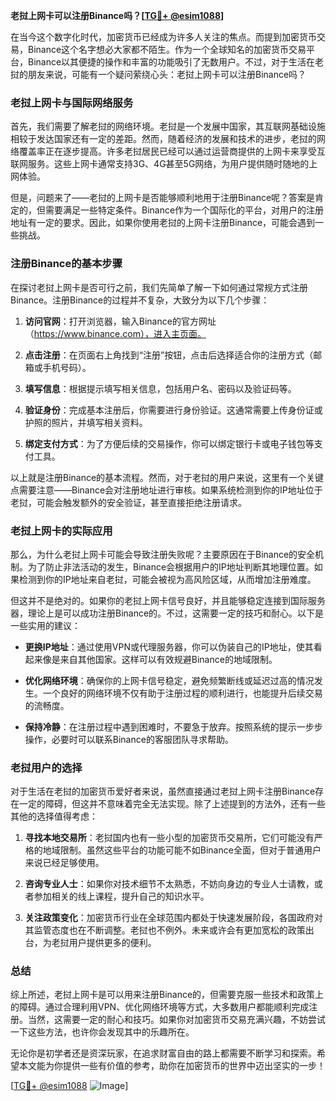 **老挝上网卡可以注册Binance吗？[[TG💪+ @esim1088](https://t.me/s/esim1088)]**

在当今这个数字化时代，加密货币已经成为许多人关注的焦点。而提到加密货币交易，Binance这个名字想必大家都不陌生。作为一个全球知名的加密货币交易平台，Binance以其便捷的操作和丰富的功能吸引了无数用户。不过，对于生活在老挝的朋友来说，可能有一个疑问萦绕心头：老挝上网卡可以注册Binance吗？

### 老挝上网卡与国际网络服务

首先，我们需要了解老挝的网络环境。老挝是一个发展中国家，其互联网基础设施相较于发达国家还有一定的差距。然而，随着经济的发展和技术的进步，老挝的网络覆盖率正在逐步提高。许多老挝居民已经可以通过运营商提供的上网卡来享受互联网服务。这些上网卡通常支持3G、4G甚至5G网络，为用户提供随时随地的上网体验。

但是，问题来了——老挝的上网卡是否能够顺利地用于注册Binance呢？答案是肯定的，但需要满足一些特定条件。Binance作为一个国际化的平台，对用户的注册地址有一定的要求。因此，如果你使用老挝的上网卡注册Binance，可能会遇到一些挑战。

### 注册Binance的基本步骤

在探讨老挝上网卡是否可行之前，我们先简单了解一下如何通过常规方式注册Binance。注册Binance的过程并不复杂，大致分为以下几个步骤：

1. **访问官网**：打开浏览器，输入Binance的官方网址（https://www.binance.com），进入主页面。
   
2. **点击注册**：在页面右上角找到“注册”按钮，点击后选择适合你的注册方式（邮箱或手机号码）。

3. **填写信息**：根据提示填写相关信息，包括用户名、密码以及验证码等。

4. **验证身份**：完成基本注册后，你需要进行身份验证。这通常需要上传身份证或护照的照片，并填写相关资料。

5. **绑定支付方式**：为了方便后续的交易操作，你可以绑定银行卡或电子钱包等支付工具。

以上就是注册Binance的基本流程。然而，对于老挝的用户来说，这里有一个关键点需要注意——Binance会对注册地址进行审核。如果系统检测到你的IP地址位于老挝，可能会触发额外的安全验证，甚至直接拒绝注册请求。

### 老挝上网卡的实际应用

那么，为什么老挝上网卡可能会导致注册失败呢？主要原因在于Binance的安全机制。为了防止非法活动的发生，Binance会根据用户的IP地址判断其地理位置。如果检测到你的IP地址来自老挝，可能会被视为高风险区域，从而增加注册难度。

但这并不是绝对的。如果你的老挝上网卡信号良好，并且能够稳定连接到国际服务器，理论上是可以成功注册Binance的。不过，这需要一定的技巧和耐心。以下是一些实用的建议：

- **更换IP地址**：通过使用VPN或代理服务器，你可以伪装自己的IP地址，使其看起来像是来自其他国家。这样可以有效规避Binance的地域限制。
  
- **优化网络环境**：确保你的上网卡信号稳定，避免频繁断线或延迟过高的情况发生。一个良好的网络环境不仅有助于注册过程的顺利进行，也能提升后续交易的流畅度。

- **保持冷静**：在注册过程中遇到困难时，不要急于放弃。按照系统的提示一步步操作，必要时可以联系Binance的客服团队寻求帮助。

### 老挝用户的选择

对于生活在老挝的加密货币爱好者来说，虽然直接通过老挝上网卡注册Binance存在一定的障碍，但这并不意味着完全无法实现。除了上述提到的方法外，还有一些其他的选择值得考虑：

1. **寻找本地交易所**：老挝国内也有一些小型的加密货币交易所，它们可能没有严格的地域限制。虽然这些平台的功能可能不如Binance全面，但对于普通用户来说已经足够使用。

2. **咨询专业人士**：如果你对技术细节不太熟悉，不妨向身边的专业人士请教，或者参加相关的线上课程，提升自己的知识水平。

3. **关注政策变化**：加密货币行业在全球范围内都处于快速发展阶段，各国政府对其监管态度也在不断调整。老挝也不例外。未来或许会有更加宽松的政策出台，为老挝用户提供更多的便利。

### 总结

综上所述，老挝上网卡是可以用来注册Binance的，但需要克服一些技术和政策上的障碍。通过合理利用VPN、优化网络环境等方式，大多数用户都能顺利完成注册。当然，这需要一定的耐心和技巧。如果你对加密货币交易充满兴趣，不妨尝试一下这些方法，也许你会发现其中的乐趣所在。

无论你是初学者还是资深玩家，在追求财富自由的路上都需要不断学习和探索。希望本文能为你提供一些有价值的参考，助你在加密货币的世界中迈出坚实的一步！

[[TG💪+ @esim1088](https://t.me/s/esim1088) ![Image](https://i.postimg.cc/4NQfJmqS/Snipaste-2025-05-13-00-14-12.png)]